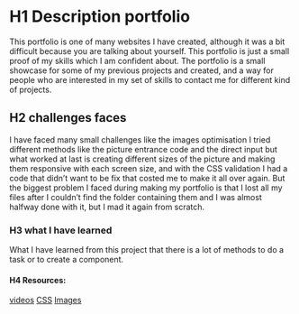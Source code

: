 # H1 Description portfolio
This portfolio is one of many websites I have created, although it was a bit difficult because you are talking about yourself. This portfolio is just a small proof of my skills which I am confident about. The portfolio is a small showcase for some of my previous projects and created, and a way for people who are interested in my set of skills to contact me for different kind of projects.
## H2 challenges faces 
 I have faced many small challenges like the images optimisation I tried different methods like the picture entrance code and the direct input but what worked at last is creating different sizes of the picture and making them responsive with each screen size, and with the CSS validation I had a code that didn’t want to be fix that costed me to make it all over again. But the biggest problem I faced during making my portfolio is that I lost all my files after I couldn’t find the folder containing them and I was almost halfway done with it, but I mad it again from scratch.
### H3 what I have learned
What I have learned from this project that there is a lot of methods to do a task or to create a component.
#### H4 Resources:
[videos](https://www.videezy.com/)
[CSS](https://getbootstrap.com/)
[Images](https://unsplash.com/)
